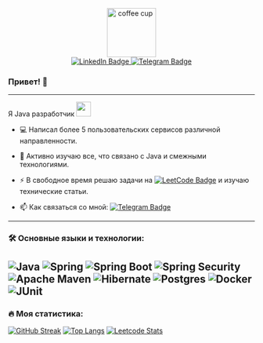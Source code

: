 
<div id="header" align="center"> 
  <img src="https://media.giphy.com/media/v1.Y2lkPTc5MGI3NjExazE0emIyaWI4cW43c2V1dGV4M3ljdjVubmQyZm9qcDN5cnplemRhMCZlcD12MV9pbnRlcm5hbF9naWZfYnlfaWQmY3Q9Zw/SXxI9NlwvYiY3bRsck/giphy.gif" width="100" alt="coffee cup"/> 
</div>
<div id="badges" align="center">
  <a href="https://www.linkedin.com/in/alexander--bulatov/">
    <img src="https://img.shields.io/badge/LinkedIn-blue?style=for-the-badge&logo=linkedin&logoColor=white" alt="LinkedIn Badge"/>
  </a>
  <a href="https://t.me/lExpanse">
    <img src="https://img.shields.io/badge/Telegram-blue?style=for-the-badge&logo=telegram&logoColor=white" alt="Telegram Badge"/>
  </a>
</div>
<div align="center">
  <img src="https://komarev.com/ghpvc/?username=IIExpanse&style=flat-square&color=blue" alt=""/>
</div>

### Привет! 👋

---
Я Java разработчик <img src="https://media.giphy.com/media/WUlplcMpOCEmTGBtBW/giphy.gif" width="30">
- :computer: Написал более 5 пользовательских сервисов различной направленности.

- :telescope: Активно изучаю все, что связано с Java и смежными технологиями.

- :zap: В свободное время решаю задачи на  [![LeetCode Badge](https://img.shields.io/badge/LeetCode-000000?style=flat&logo=LeetCode&logoColor=#d16c06)](https://leetcode.com/_Expanse/) и изучаю технические статьи.

- :mailbox: Как связаться со мной: [![Telegram Badge](https://img.shields.io/badge/IExpanse-blue?style=flat&logo=Telegram&logoColor=white)](https://t.me/lExpanse)
---

### :hammer_and_wrench: Основные языки и технологии:

![Java](https://img.shields.io/badge/java-%23ED8B00.svg?style=for-the-badge&logo=openjdk&logoColor=white)
![Spring](https://img.shields.io/badge/spring-%236DB33F.svg?style=for-the-badge&logo=spring&logoColor=white)
![Spring Boot](https://img.shields.io/badge/spring%20boot-%236DB33F.svg?style=for-the-badge&logo=springboot&logoColor=white)
![Spring Security](https://img.shields.io/badge/spring%20security-%236DB33F.svg?style=for-the-badge&logo=springsecurity&logoColor=white)
![Apache Maven](https://img.shields.io/badge/Apache%20Maven-C71A36?style=for-the-badge&logo=Apache%20Maven&logoColor=white)
![Hibernate](https://img.shields.io/badge/Hibernate-59666C?style=for-the-badge&logo=Hibernate&logoColor=white)
![Postgres](https://img.shields.io/badge/postgres-%23316192.svg?style=for-the-badge&logo=postgresql&logoColor=white)
![Docker](https://img.shields.io/badge/docker-%230db7ed.svg?style=for-the-badge&logo=docker&logoColor=white)
![JUnit](https://img.shields.io/badge/junit-junit5.svg?style=for-the-badge&logo=junit5&logoColor=white)
---

### :fire: Моя статистика:
[![GitHub Streak](http://github-readme-streak-stats.herokuapp.com?user=IIExpanse&hide_border=true)](https://git.io/streak-stats)
[![Top Langs](https://github-readme-stats.vercel.app/api/top-langs/?username=IIExpanse&layout=compact&theme=graywhite)](https://github.com/anuraghazra/github-readme-stats)
[![Leetcode Stats](https://leetcard.jacoblin.cool/_Expanse?ext=heatmap)](https://leetcode.com/_Expanse?)